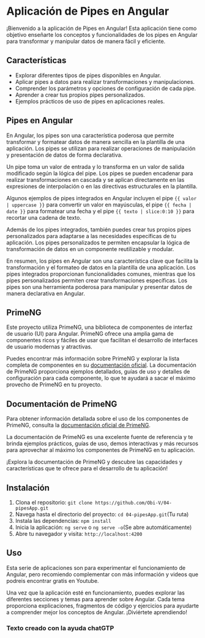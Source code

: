 # Aplicación de Pipes en Angular

¡Bienvenido a la aplicación de Pipes en Angular! Esta aplicación tiene como objetivo enseñarte los conceptos y funcionalidades de los pipes en Angular para transformar y manipular datos de manera fácil y eficiente.

## Características

- Explorar diferentes tipos de pipes disponibles en Angular.
- Aplicar pipes a datos para realizar transformaciones y manipulaciones.
- Comprender los parámetros y opciones de configuración de cada pipe.
- Aprender a crear tus propios pipes personalizados.
- Ejemplos prácticos de uso de pipes en aplicaciones reales.


## Pipes en Angular

En Angular, los pipes son una característica poderosa que permite transformar y formatear datos de manera sencilla en la plantilla de una aplicación. Los pipes se utilizan para realizar operaciones de manipulación y presentación de datos de forma declarativa.

Un pipe toma un valor de entrada y lo transforma en un valor de salida modificado según la lógica del pipe. Los pipes se pueden encadenar para realizar transformaciones en cascada y se aplican directamente en las expresiones de interpolación o en las directivas estructurales en la plantilla.

Algunos ejemplos de pipes integrados en Angular incluyen el pipe `{{ valor | uppercase }}` para convertir un valor en mayúsculas, el pipe `{{ fecha | date }}` para formatear una fecha y el pipe `{{ texto | slice:0:10 }}` para recortar una cadena de texto.

Además de los pipes integrados, también puedes crear tus propios pipes personalizados para adaptarse a las necesidades específicas de tu aplicación. Los pipes personalizados te permiten encapsular la lógica de transformación de datos en un componente reutilizable y modular.

En resumen, los pipes en Angular son una característica clave que facilita la transformación y el formateo de datos en la plantilla de una aplicación. Los pipes integrados proporcionan funcionalidades comunes, mientras que los pipes personalizados permiten crear transformaciones específicas. Los pipes son una herramienta poderosa para manipular y presentar datos de manera declarativa en Angular.



## PrimeNG

Este proyecto utiliza PrimeNG, una biblioteca de componentes de interfaz de usuario (UI) para Angular. PrimeNG ofrece una amplia gama de componentes ricos y fáciles de usar que facilitan el desarrollo de interfaces de usuario modernas y atractivas.

Puedes encontrar más información sobre PrimeNG y explorar la lista completa de componentes en su [documentación oficial](https://www.primefaces.org/primeng). La documentación de PrimeNG proporciona ejemplos detallados, guías de uso y detalles de configuración para cada componente, lo que te ayudará a sacar el máximo provecho de PrimeNG en tu proyecto.

## Documentación de PrimeNG

Para obtener información detallada sobre el uso de los componentes de PrimeNG, consulta la [documentación oficial de PrimeNG](https://www.primefaces.org/primeng).

La documentación de PrimeNG es una excelente fuente de referencia y te brinda ejemplos prácticos, guías de uso, demos interactivas y más recursos para aprovechar al máximo los componentes de PrimeNG en tu aplicación.

¡Explora la documentación de PrimeNG y descubre las capacidades y características que te ofrece para el desarrollo de tu aplicación!


## Instalación

1. Clona el repositorio: `git clone https://github.com/Obi-V/04-pipesApp.git`
2. Navega hasta el directorio del proyecto: `cd 04-pipesApp.git`(Tu ruta)
3. Instala las dependencias: `npm install`
4. Inicia la aplicación: `ng serve` o `ng serve -o`(Se abre automáticamente)
5. Abre tu navegador y visita: `http://localhost:4200`

## Uso

Esta serie de aplicaciones son para experimentar el funcionamiento de Angular, pero recomiendo complementar con más información y videos que podreis encontrar gratis en Youtube.

Una vez que la aplicación esté en funcionamiento, puedes explorar las diferentes secciones y temas para aprender sobre Angular. Cada tema proporciona explicaciones, fragmentos de código y ejercicios para ayudarte a comprender mejor los conceptos de Angular. ¡Diviértete aprendiendo!


### Texto creado con la ayuda chatGTP

